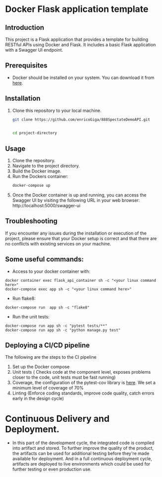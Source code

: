 # Docker Flask application template

## Introduction

This project is a Flask application that provides a template for building RESTful APIs
using Docker and Flask.
It includes a basic Flask application with a Swagger UI endpoint.

## Prerequisites

- Docker should be installed on your system. You can download it
  from [here](https://www.docker.com/get-started).

## Installation

1. Clone this repository to your local machine.

   ```bash
   git clone https://github.com/enricoGiga/888SpectateDemoAPI.git
   
  
   cd project-directory

## Usage

1. Clone the repository.
2. Navigate to the project directory.
3. Build the Docker image.
4. Run the Dockers container:
   ```bash
   docker-compose up
5. Once the Docker container is up and running, you can access the Swagger UI by visiting
   the following URL in your web browser: http://localhost:5000/swagger-ui

## Troubleshooting

If you encounter any issues during the installation or execution of the project, please
ensure that your Docker setup is correct and that there are no conflicts with existing
services on your machine.



## Some useful commands:
- Access to your docker container with:
```shell
docker container exec flask_api_container sh -c "<your linux command here>" 
docker-compose exec app sh -c "<your linux command here>"
  ```
- Run flake8:
```shell
docker-compose run  app sh -c "flake8"   
```
- Run the unit tests:
```shell
docker-compose run app sh -c "pytest tests/**" 
docker-compose run app sh -c "python manage.py test"
```


## Deploying a CI/CD pipeline
The following are the steps to the CI pipeline
1) Set up the Docker compose
2) Unit tests ( Checks code at the component level, exposes problems closer to the code, unit tests must be
 fast running)
3) Coverage, the configuration of the pytest-cov library is [here](flask_template%2F.coveragerc).
    We set a minimum level of coverage of 70%
4) Linting (Enforce coding standards, improve code quality, catch errors early in the design cycle)


# Continuous Delivery and Deployment.
- In this part of the development cycle, the integrated code is compiled into artifact and stored.
 To further improve the quality of the product, the artifacts can be used for additional testing before
they're made available for deployment. And in a full continuous deployment cycle, artifacts are deployed
to live environments which could be used for further testing or even production use.
